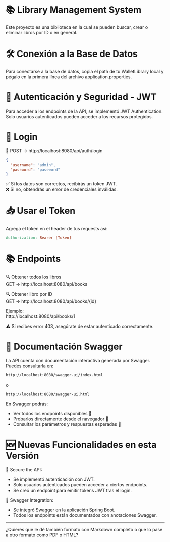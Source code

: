 # **📚 Library Management System**  
Este proyecto es una biblioteca en la cual se pueden buscar, crear o eliminar libros por ID o en general.

# **🛠️ Conexión a la Base de Datos**  
Para conectarse a la base de datos, copia el path de tu WalletLibrary local y pégalo en la primera línea del archivo application.properties.

# **🔐 Autenticación y Seguridad - JWT**  
Para acceder a los endpoints de la API, se implementó JWT Authentication.  
Solo usuarios autenticados pueden acceder a los recursos protegidos.

# **🧾 Login**  
🔗 POST → http://localhost:8080/api/auth/login

```json
{
  "username": "admin",
  "password": "password"
}
```

✅ Si los datos son correctos, recibirás un token JWT.  
❌ Si no, obtendrás un error de credenciales inválidas.

# **📥 Usar el Token**  
Agrega el token en el header de tus requests así:

```makefile
Authorization: Bearer [Token]
```

# **📚 Endpoints**  
🔍 Obtener todos los libros  
GET → http://localhost:8080/api/books

🔍 Obtener libro por ID  
GET → http://localhost:8080/api/books/{id}

Ejemplo:  
http://localhost:8080/api/books/1

⚠️ Si recibes error 403, asegúrate de estar autenticado correctamente.

# **🚀 Documentación Swagger**  
La API cuenta con documentación interactiva generada por Swagger.  
Puedes consultarla en:

```bash
http://localhost:8080/swagger-ui/index.html
```
o
```bash
http://localhost:8080/swagger-ui.html
```

En Swagger podrás:

- Ver todos los endpoints disponibles 🧩  
- Probarlos directamente desde el navegador 🧪  
- Consultar los parámetros y respuestas esperadas 📘  

# **🆕 Nuevas Funcionalidades en esta Versión**  

🔐 Secure the API:  
- Se implementó autenticación con JWT.  
- Solo usuarios autenticados pueden acceder a ciertos endpoints.  
- Se creó un endpoint para emitir tokens JWT tras el login.  

📄 Swagger Integration:  
- Se integró Swagger en la aplicación Spring Boot.  
- Todos los endpoints están documentados con anotaciones Swagger.

---

¿Quieres que le dé también formato con Markdown completo o que lo pase a otro formato como PDF o HTML?
